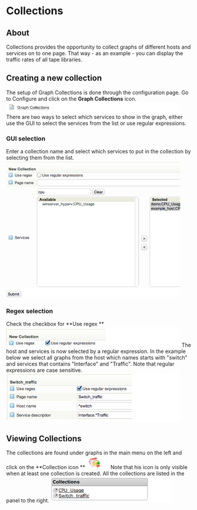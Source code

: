 # Collections

## About

Collections provides the opportunity to collect graphs of different hosts and services on to one page. That way - as an example - you can display the traffic rates of all tape libraries.

## Creating a new collection

The setup of Graph Collections is done through the configuration page.
 Go to Configure and click on the **Graph Collections** icon.
![](images/16482349/16679071.png)
 There are two ways to select which services to show in the graph, either use the GUI to select the services from the list or use regular expressions.

### GUI selection

Enter a collection name and select which services to put in the collection by selecting them from the list.
 ![](images/16482349/16679077.png)

### Regex selection

Check the checkbox for **Use regex
** ![](images/16482349/16679072.png)
 The host and services is now selected by a regular expression.
 In the example below we select all graphs from the host which names starts with "switch" and services that contains "Interface" and "Traffic". Note that regular expressions are case sensitive.
 ![](images/16482349/16679078.png)

## Viewing Collections

The collections are found under graphs in the main menu on the left and click on the **Collection icon
** ![](images/16482349/16679075.png)
 Note that his icon is only visible when at least one collection is created.
 All the collections are listed in the panel to the right.
 ![](images/16482349/16679076.png)
